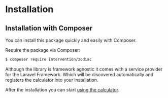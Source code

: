 # Installation
## Installation with Composer

You can install this package quickly and easily with Composer.

Require the package via Composer:

```bash
$ composer require intervention/zodiac
```

Although the library is framework agnostic it comes with a service provider for the Laravel Framework. Which will be discovered automatically and registers the calculator into your installation.

After the installation you can start [using the calculator](/v2/usage/calculator).